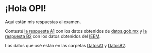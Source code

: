 ¡Hola OPI!
=====================
Aquí están mis respuestas al examen.

Contesté [la respuesta A1](https://github.com/LeonardoCastro/ExamenOPI/blob/master/OPI-PreguntaA1.ipynb) con los datos obtenidos de [datos.gob.mx](http://www.sct.gob.mx/transporte-y-medicina-preventiva/aeronautica-civil/5-estadisticas/53-estadistica-operacional-de-aerolineas-traffic-statistics-by-airline/]) y [la respuesta B2](https://github.com/LeonardoCastro/ExamenOPI/blob/master/OPI-PreguntaB2.ipynb) con los datos obtenidos del [IEEM](http://www.ieem.org.mx/2014/maxp/maxima_publicidad/maxima16_17/InfoCotecora.html).

Los datos que usé están en las carpetas [DatosA1](https://github.com/LeonardoCastro/ExamenOPI/tree/master/DatosA1) y [DatosB2](https://github.com/LeonardoCastro/ExamenOPI/tree/master/DatosB2).
